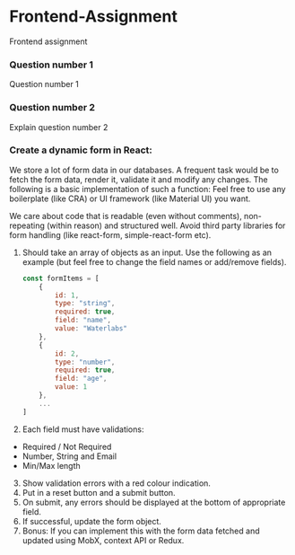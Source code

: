 # Frontend-Assignment
Frontend assignment
### Question number 1

Question number 1

### Question number 2

Explain question number 2

### Create a dynamic form in React:

We store a lot of form data in our databases. A frequent task would be to fetch the form data, render it, validate it and modify any changes. The following is a basic implementation of such a function:
Feel free to use any boilerplate (like CRA) or UI framework (like Material UI) you want.

We care about code that is readable (even without comments), non-repeating (within reason) and structured well.
Avoid third party libraries for form handling (like react-form, simple-react-form etc). 

1. Should take an array of objects as an input. Use the following as an example (but feel free to change the field names or add/remove fields).

    ```jsx
    const formItems = [
    	{
    		id: 1,
    		type: "string",
    		required: true,
    		field: "name",
    		value: "Waterlabs"
    	},
    	{
    		id: 2,
    		type: "number",
    		required: true,
    		field: "age",
    		value: 1
    	},
    	...
    ]
    ```

2. Each field must have validations:
- Required / Not Required
- Number, String and Email
- Min/Max length
3. Show validation errors with a red colour indication.
4. Put in a reset button and a submit button.
5. On submit, any errors should be displayed at the bottom of appropriate field.
6. If successful, update the form object.
7. Bonus: If you can implement this with the form data fetched and updated using MobX, context API or Redux.
